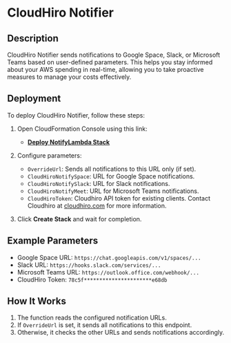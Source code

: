 # CloudHiro Notifier

## Description

CloudHiro Notifier sends notifications to Google Space, Slack, or Microsoft Teams based on user-defined parameters. This helps you stay informed about your AWS spending in real-time, allowing you to take proactive measures to manage your costs effectively.


## Deployment

To deploy CloudHiro Notifier, follow these steps:

1. Open CloudFormation Console using this link:
   - **[Deploy NotifyLambda Stack](https://us-east-2.console.aws.amazon.com/cloudformation/home?region=us-east-2#/stacks/create?stackName=CloudHiroNotifier&templateURL=https://cloudhiro-public.s3.us-east-2.amazonaws.com/CloudHiroNotifier.yaml)**

2. Configure parameters:
   - `OverrideUrl`: Sends all notifications to this URL only (if set).
   - `CloudHiroNotifySpace`: URL for Google Space notifications.
   - `CloudHiroNotifySlack`: URL for Slack notifications.
   - `CloudHiroNotifyMeet`: URL for Microsoft Teams notifications.
   - `CloudHiroToken`: Cloudhiro API token for existing clients. Contact Cloudhiro at [cloudhiro.com](https://cloudhiro.com) for more information.

3. Click **Create Stack** and wait for completion.


## Example Parameters

- Google Space URL: `https://chat.googleapis.com/v1/spaces/...`
- Slack URL: `https://hooks.slack.com/services/...`
- Microsoft Teams URL: `https://outlook.office.com/webhook/...`
- CloudHiro Token: `78c5f**********************e68db`


## How It Works

1. The function reads the configured notification URLs.
2. If `OverrideUrl` is set, it sends all notifications to this endpoint.
3. Otherwise, it checks the other URLs and sends notifications accordingly.

